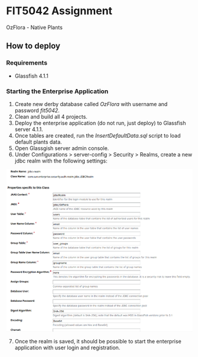 # FIT5042 Assignment
OzFlora - Native Plants

## How to deploy
### Requirements
* Glassfish 4.1.1

### Starting the Enterprise Application
1. Create new derby database called *OzFlora* with username and password *fit5042*.
2. Clean and build all 4 projects.
3. Deploy the enterprise application (do not run, just deploy) to Glassfish server 4.1.1.
4. Once tables are created, run the *InsertDefaultData.sql* script to load default plants data.
5. Open Glassgish server admin console.
6. Under Configurations > server-config > Security > Realms, create a new jdbc realm with the following settings:

![JDBC Realm Settings](https://github.com/rqmok/FIT5042_Assignment/blob/master/jdbc-realm-settings.png "JDBC Realm Settings")

7. Once the realm is saved, it should be possible to start the enterprise application with user login and registration.
